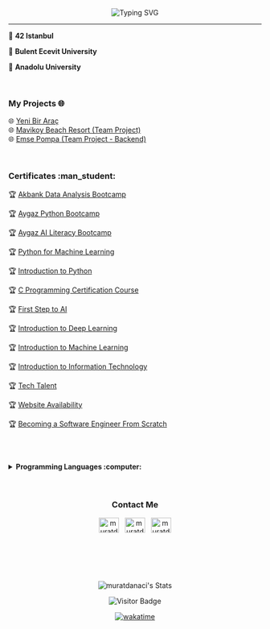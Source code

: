 
<div align="center">
	<img src="https://readme-typing-svg.demolab.com?font=Fira+Code&weight=700&duration=6000&pause=1500&center=true&vCenter=true&width=435&lines=Hello+%F0%9F%91%8B%2C+I'm+Murat+DANACI;I+am+a+Full+Stack+Developer%F0%9F%91%A8%F0%9F%8F%BB%E2%80%8D%F0%9F%92%BB" alt="Typing SVG" />
</div>
<hr>


:school: **42 Istanbul**

:school: **Bulent Ecevit University**

:school: **Anadolu University**


<br>

<h3>My Projects 🌐</h3>

🌐 [Yeni Bir Araç](https://www.yenibirarac.com/)
<br>
🌐 [Mavikoy Beach Resort (Team Project)](https://www.mavikoybeachresort.com.tr/)
<br>
🌐 [Emse Pompa (Team Project - Backend)](https://www.emsepompa.com.tr/)


<br>
<h3>Certificates :man_student:</h3>



:trophy: [Akbank Data Analysis Bootcamp](https://globalaihub.com/verify/?certificate=eyJ1c2VyLWlkIjo3OTg5MiwiY291cnNlLWlkIjoxMTgyNDQsImNlcnQtaWQiOiIxMTgyNDgifQ==)

:trophy: [Aygaz Python Bootcamp](https://globalaihub.com/verify/?certificate=eyJ1c2VyLWlkIjo3OTg5MiwiY291cnNlLWlkIjoxMTgxMDgsImNlcnQtaWQiOiIxMTgxMTYifQ==)

:trophy: [Aygaz AI Literacy Bootcamp](https://globalaihub.com/verify/?certificate=eyJ1c2VyLWlkIjo3OTg5MiwiY291cnNlLWlkIjoxMTc4MzUsImNlcnQtaWQiOiIxMTc4NDIifQ==)

:trophy: [Python for Machine Learning](https://globalaihub.com/verify/?certificate=eyJ1c2VyLWlkIjo3OTg5MiwiY291cnNlLWlkIjoxMTI4NjQsImNlcnQtaWQiOiIxMTMyNjMifQ==)

:trophy: [Introduction to Python](https://globalaihub.com/verify/?certificate=eyJ1c2VyLWlkIjo3OTg5MiwiY291cnNlLWlkIjoxMTA1NDgsImNlcnQtaWQiOiIxMTA4OTEifQ==)

:trophy: [C Programming Certification Course](https://drive.google.com/file/d/10VSlU0qZBrAkIK7NhcTee8DzgdA8B74R/view?usp=sharing)

:trophy: [First Step to AI](https://globalaihub.com/verify/?ref=product&certificate=eyJ1c2VyLWlkIjo3OTg5MiwiY291cnNlLWlkIjo1OTIwNSwiY2VydC1pZCI6IjczMDY1In0=)

:trophy: [Introduction to Deep Learning](https://globalaihub.com/verify/?certificate=eyJ1c2VyLWlkIjo3OTg5MiwiY291cnNlLWlkIjo4OTI1MSwiY2VydC1pZCI6Ijk0NzIzIn0=)

:trophy: [Introduction to Machine Learning](https://globalaihub.com/verify/?certificate=eyJ1c2VyLWlkIjo3OTg5MiwiY291cnNlLWlkIjo3NjU4NSwiY2VydC1pZCI6Ijc2ODM4In0=)

:trophy: [Introduction to Information Technology](https://www.btkakademi.gov.tr/portal/certificate/validate?certificateId=vpWc8WKYNE)

:trophy: [Tech Talent](https://drive.google.com/file/d/1zdffNWzWVS6O1oV7JTu8cwhXM3cLsyrc/view?usp=sharing)

:trophy: [Website Availability](https://www.btkakademi.gov.tr/portal/certificate/validate?certificateId=4qguZXomNo)

:trophy: [Becoming a Software Engineer From Scratch](https://www.udemy.com/certificate/UC-44949281-f9ff-4ccf-bb40-3a37865b3007/)

<br> <br>
<details><summary><b>Programming Languages :computer: </b></summary>
<br>

![PHP](https://img.shields.io/badge/PHP-777BB4?style=for-the-badge&logo=php&logoColor=white)
![Laravel](https://img.shields.io/badge/Laravel-FF2D20?style=for-the-badge&logo=laravel&logoColor=white)
<br>
![HTML5](https://img.shields.io/badge/HTML5-E34F26.svg?style=for-the-badge&logo=HTML5&logoColor=white)
![CSS](https://img.shields.io/badge/CSS3-1572B6.svg?style=for-the-badge&logo=CSS3&logoColor=white)
![Bootstrap](https://img.shields.io/badge/Bootstrap-7952B3.svg?style=for-the-badge&logo=Bootstrap&logoColor=white)
![JavaScript](https://img.shields.io/badge/JavaScript-F7DF1E.svg?style=for-the-badge&logo=JavaScript&logoColor=black)
![C](https://img.shields.io/badge/C-A8B9CC.svg?style=for-the-badge&logo=C&logoColor=black)


</details>

<br>
<br>

<h3 align="center">Contact Me</h3>


<p align="center">
<a href="https://twitter.com/muratdanaci0" target="_blank"><img align="center" src="https://raw.githubusercontent.com/rahuldkjain/github-profile-readme-generator/master/src/images/icons/Social/twitter.svg" alt="muratdanaci0" height="30" width="40" /></a>&nbsp;&nbsp;
<a href="https://linkedin.com/in/muratdanaci" target="_blank"><img align="center" src="https://raw.githubusercontent.com/rahuldkjain/github-profile-readme-generator/master/src/images/icons/Social/linked-in-alt.svg" alt="muratdanaci" height="30" width="40" /></a>&nbsp;&nbsp;
<a href="https://instagram.com/muratdanaci1" target="_blank"><img align="center" src="https://raw.githubusercontent.com/rahuldkjain/github-profile-readme-generator/master/src/images/icons/Social/instagram.svg" alt="muratdanaci1" height="30" width="40" /></a><br><br><br>
</p>
<br>
<br>

<div align="center">

![muratdanaci's Stats](https://github-readme-stats.vercel.app/api?username=muratdanaci&theme=vue-dark&show_icons=true&hide_border=true&count_private=true)
<br>
	
![Visitor Badge](https://visitor-badge.laobi.icu/badge?page_id=muratdanaci)
</div>

<div align="center">

[![wakatime](https://wakatime.com/badge/user/e5f2fef0-1b76-45c2-b6da-b5845ee40d32.svg)](https://wakatime.com/@e5f2fef0-1b76-45c2-b6da-b5845ee40d32)
</div>
